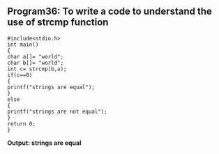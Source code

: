 ## Program36: To write a code to understand the use of strcmp function
```
#include<stdio.h>
int main()
{
char a[]= "world";
char b[]= "world";
int c= strcmp(b,a);
if(c==0)
{
printf("strings are equal");
}
else
{
printf("strings are not equal");
}
return 0;
}
```
**Output:
strings are equal**

